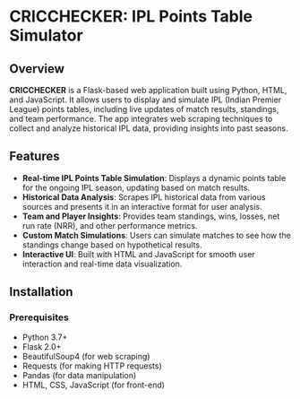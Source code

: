# CRICCHECKER: IPL Points Table Simulator

## Overview
**CRICCHECKER** is a Flask-based web application built using Python, HTML, and JavaScript. It allows users to display and simulate IPL (Indian Premier League) points tables, including live updates of match results, standings, and team performance. The app integrates web scraping techniques to collect and analyze historical IPL data, providing insights into past seasons.

## Features
- **Real-time IPL Points Table Simulation**: Displays a dynamic points table for the ongoing IPL season, updating based on match results.
- **Historical Data Analysis**: Scrapes IPL historical data from various sources and presents it in an interactive format for user analysis.
- **Team and Player Insights**: Provides team standings, wins, losses, net run rate (NRR), and other performance metrics.
- **Custom Match Simulations**: Users can simulate matches to see how the standings change based on hypothetical results.
- **Interactive UI**: Built with HTML and JavaScript for smooth user interaction and real-time data visualization.

## Installation

### Prerequisites
- Python 3.7+
- Flask 2.0+
- BeautifulSoup4 (for web scraping)
- Requests (for making HTTP requests)
- Pandas (for data manipulation)
- HTML, CSS, JavaScript (for front-end)
